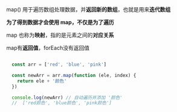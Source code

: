 map() 用于遍历数组处理数据，并**返回新的数组**，也就是用来**迭代数组**

**为了得到数据才会使用 map，不仅是为了遍历**

map 也称为**映射**，指的是元素之间的**对应关系**

map有**返回值**，forEach没有返回值

~~~ javascript

  const arr = ['red', 'blue', 'pink']

  const newArr = arr.map(function (ele, index) {
    return ele + '颜色'
  })

  console.log(newArr) // 自动遍历并添加 '颜色'
  //  ['red颜色', 'blue颜色', 'pink颜色']

~~~